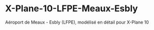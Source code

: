 X-Plane-10-LFPE-Meaux-Esbly
===========================

Aéroport de Meaux - Esbly (LFPE), modélisé en détail pour X-Plane 10